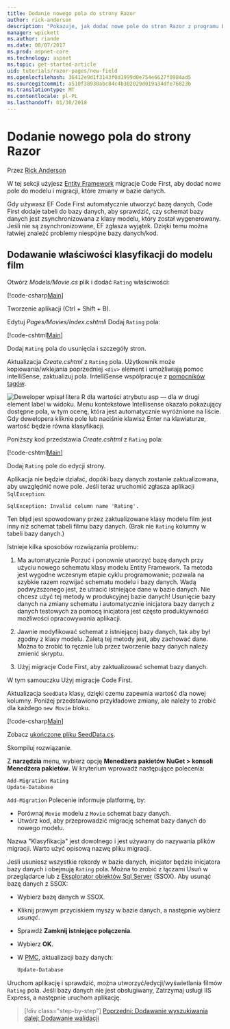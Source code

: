 ```yaml
---
title: Dodanie nowego pola do strony Razor
author: rick-anderson
description: "Pokazuje, jak dodać nowe pole do stron Razor z programu Entity Framework Core"
manager: wpickett
ms.author: riande
ms.date: 08/07/2017
ms.prod: aspnet-core
ms.technology: aspnet
ms.topic: get-started-article
uid: tutorials/razor-pages/new-field
ms.openlocfilehash: 36412e9d1f3143f0d1999d0e754e6627f0984ad5
ms.sourcegitcommit: a510f38930abc84c4b302029d019a34dfe76823b
ms.translationtype: MT
ms.contentlocale: pl-PL
ms.lasthandoff: 01/30/2018
---
```

# <a name="adding-a-new-field-to-a-razor-page"></a>Dodanie nowego pola do strony Razor

Przez [Rick Anderson](https://twitter.com/RickAndMSFT)

W tej sekcji użyjesz [Entity Framework](https://docs.microsoft.com/ef/core/get-started/aspnetcore/new-db) migracje Code First, aby dodać nowe pole do modelu i migracji, które zmiany w bazie danych.

Gdy używasz EF Code First automatycznie utworzyć bazę danych, Code First dodaje tabeli do bazy danych, aby sprawdzić, czy schemat bazy danych jest zsynchronizowana z klasy modelu, który został wygenerowany. Jeśli nie są zsynchronizowane, EF zgłasza wyjątek. Dzięki temu można łatwiej znaleźć problemy niespójne bazy danych/kod.

## <a name="adding-a-rating-property-to-the-movie-model"></a>Dodawanie właściwości klasyfikacji do modelu film

Otwórz *Models/Movie.cs* plik i dodać `Rating` właściwości:

[!code-csharp[Main](razor-pages-start/sample/RazorPagesMovie/Models/MovieDateRating.cs?highlight=11&range=7-18)]

Tworzenie aplikacji (Ctrl + Shift + B).

Edytuj *Pages/Movies/Index.cshtml*i Dodaj `Rating` pola:

[!code-cshtml[Main](razor-pages-start/sample/RazorPagesMovie/Pages/Movies/Index.cshtml?highlight=40-42,61-63)]

Dodaj `Rating` pola do usunięcia i szczegóły stron.

Aktualizacja *Create.cshtml* z `Rating` pola. Użytkownik może kopiowania/wklejania poprzedniej `<div>` element i umożliwiają pomoc intelliSense, zaktualizuj pola. IntelliSense współpracuje z [pomocników tagów](xref:mvc/views/tag-helpers/intro).

![Deweloper wpisał litera R dla wartości atrybutu asp — dla w drugi element label w widoku. Menu kontekstowe Intellisense okazało pokazujący dostępne pola, w tym ocenę, która jest automatycznie wyróżnione na liście. Gdy dewelopera kliknie pole lub naciśnie klawisz Enter na klawiaturze, wartość będzie równa klasyfikacji.](new-field/_static/cr.png)

Poniższy kod przedstawia *Create.cshtml* z `Rating` pola:

[!code-cshtml[Main](razor-pages-start/sample/RazorPagesMovie/Pages/Movies/Create.cshtml?highlight=36-40)]

Dodaj `Rating` pole do edycji strony.

Aplikacja nie będzie działać, dopóki bazy danych zostanie zaktualizowana, aby uwzględnić nowe pole. Jeśli teraz uruchomić zgłasza aplikacji `SqlException`:

```
SqlException: Invalid column name 'Rating'.
```

Ten błąd jest spowodowany przez zaktualizowane klasy modelu film jest inny niż schemat tabeli filmu bazy danych. (Brak nie `Rating` kolumny w tabeli bazy danych.)

Istnieje kilka sposobów rozwiązania problemu:

1. Ma automatycznie Porzuć i ponownie utworzyć bazę danych przy użyciu nowego schematu klasy modelu Entity Framework. Ta metoda jest wygodne wczesnym etapie cyklu programowanie; pozwala na szybkie razem rozwijać schematu modelu i bazy danych. Wadą podwyższonego jest, że utracić istniejące dane w bazie danych. Nie chcesz użyć tej metody w produkcyjnej bazie danych! Usunięcie bazy danych na zmiany schematu i automatycznie inicjatora bazy danych z danych testowych za pomocą inicjatora jest często produktywności możliwości opracowywania aplikacji.

2. Jawnie modyfikować schemat z istniejącej bazy danych, tak aby był zgodny z klasy modelu. Zaletą tej metody jest, aby zachować dane. Można to zrobić to ręcznie lub przez tworzenie bazy danych należy zmienić skryptu.

3. Użyj migracje Code First, aby zaktualizować schemat bazy danych.

W tym samouczku Użyj migracje Code First.

Aktualizacja `SeedData` klasy, dzięki czemu zapewnia wartość dla nowej kolumny. Poniżej przedstawiono przykładowe zmiany, ale należy to zrobić dla każdego `new Movie` bloku.

[!code-csharp[Main](razor-pages-start/sample/RazorPagesMovie/Models/SeedDataRating.cs?name=snippet1&highlight=8)]

Zobacz [ukończone pliku SeedData.cs](https://github.com/aspnet/Docs/blob/master/aspnetcore/tutorials/razor-pages/razor-pages-start/sample/RazorPagesMovie/Models/SeedDataRating.cs).

Skompiluj rozwiązanie.

<a name="pmc"></a>Z **narzędzia** menu, wybierz opcję **Menedżera pakietów NuGet > konsoli Menedżera pakietów**.
W kryterium wprowadź następujące polecenia:

```powershell
Add-Migration Rating
Update-Database
```

`Add-Migration` Polecenie informuje platformę, by:

* Porównaj `Movie` modelu z `Movie` schemat bazy danych.
* Utwórz kod, aby przeprowadzić migrację schemat bazy danych do nowego modelu.

Nazwa "Klasyfikacja" jest dowolnego i jest używany do nazywania plików migracji. Warto użyć opisową nazwę pliku migracji.

<a name="ssox"></a>Jeśli usuniesz wszystkie rekordy w bazie danych, inicjator będzie inicjatora bazy danych i obejmują `Rating` pola. Można to zrobić z łączami Usuń w przeglądarce lub z [Eksplorator obiektów Sql Server](xref:tutorials/razor-pages/sql#ssox) (SSOX). Aby usunąć bazę danych z SSOX:

* Wybierz bazę danych w SSOX.
* Kliknij prawym przyciskiem myszy w bazie danych, a następnie wybierz *usunąć*.
* Sprawdź **Zamknij istniejące połączenia**.
* Wybierz **OK**.
* W [PMC](xref:tutorials/razor-pages/new-field#pmc), aktualizacji bazy danych:

  ```powershell
  Update-Database
  ```

Uruchom aplikację i sprawdzić, można utworzyć/edycji/wyświetlania filmów `Rating` pola. Jeśli bazy danych nie jest obsługiwany, Zatrzymaj usługi IIS Express, a następnie uruchom aplikację.

>[!div class="step-by-step"]
[Poprzedni: Dodawanie wyszukiwania](xref:tutorials/razor-pages/search)
[dalej: Dodawanie walidacji](xref:tutorials/razor-pages/validation)
